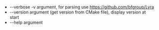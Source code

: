  - --verbose -v argument, for parsing use https://github.com/bfgroup/Lyra
 - --version argument (get version from CMake file), display version at start
 - --help argument

